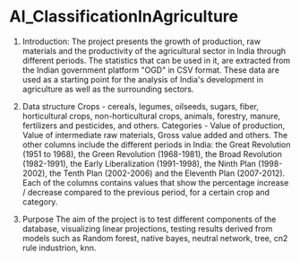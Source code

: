 # AI_ClassificationInAgriculture

1. Introduction:
The project presents the growth of production, raw materials and
the productivity of the agricultural sector in India through different periods. The statistics that can be used in it, are extracted from the Indian government platform "OGD" in CSV format. These data are used as a starting point for the analysis of India's development in agriculture as well as the surrounding sectors.

2. Data structure
Crops - cereals, legumes, oilseeds, sugars, fiber, horticultural crops, non-horticultural crops, animals, forestry, manure, fertilizers and pesticides, and others.
Categories - Value of production, Value of intermediate raw materials, Gross value added and others.
The other columns include the different periods in India: the Great Revolution (1951 to 1968), the Green Revolution (1968-1981), the Broad Revolution (1982-1991), the Early Liberalization (1991-1998), the Ninth Plan (1998-2002), the Tenth Plan (2002-2006) and the Eleventh Plan (2007-2012). Each of the columns contains values that show the percentage increase / decrease compared to the previous period, for a certain crop and category.

3. Purpose
The aim of the project is to test different components of the database, visualizing linear projections, testing results derived from models such as Random forest, native bayes, neutral network, tree, cn2 rule industrion, knn.
